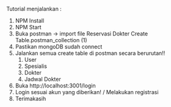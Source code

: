 Tutorial menjalankan :

1. NPM Install
2. NPM Start
3. Buka postman -> import file Reservasi Dokter Create Table.postman_collection (1) 
5. Pastikan mongoDB sudah connect
6. Jalankan semua create table di postman secara berurutan!!
   1. User
   2. Spesialis
   3. Dokter
   4. Jadwal Dokter
7. Buka http://localhost:3001/login
8. Login sesuai akun yang diberikan! / Melakukan registrasi
9. Terimakasih

